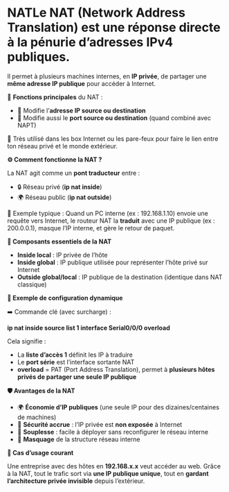 # NATLe **NAT (Network Address Translation)** est une réponse directe à la **pénurie d’adresses IPv4 publiques**.

Il permet à plusieurs machines internes, en **IP privée**, de partager une **même adresse IP publique** pour accéder à Internet.

🔧 **Fonctions principales** du NAT :

- 🔁 Modifie l’**adresse IP source ou destination**
- 🎯 Modifie aussi le **port source ou destination** (quand combiné avec NAPT)

🧪 Très utilisé dans les box Internet ou les pare-feux pour faire le lien entre ton réseau privé et le monde extérieur.



**⚙️ Comment fonctionne la NAT ?**

La NAT agit comme un **pont traducteur** entre :

- 🔒 Réseau privé (**ip nat inside**)
- 🌍 Réseau public (**ip nat outside**)

🎯 Exemple typique : Quand un PC interne (ex : 192.168.1.10) envoie une requête vers Internet, le routeur NAT la **traduit** avec une IP publique (ex : 200.0.0.1), masque l’IP interne, et gère le retour de paquet.



**🧠 Composants essentiels de la NAT**

- **Inside local** : IP privée de l’hôte
- **Inside global** : IP publique utilisée pour représenter l’hôte privé sur Internet
- **Outside global/local** : IP publique de la destination (identique dans NAT classique)



**🧪 Exemple de configuration dynamique**

➡️ Commande clé (avec surcharge) :

**ip nat inside source list 1 interface Serial0/0/0 overload**

Cela signifie :

- La **liste d’accès 1** définit les IP à traduire
- Le **port série** est l’interface sortante NAT
- **overload** = PAT (Port Address Translation), permet à **plusieurs hôtes privés de partager une seule IP publique**



**🛡️ Avantages de la NAT**

- 🌍 **Économie d’IP publiques** (une seule IP pour des dizaines/centaines de machines)
- 🔐 **Sécurité accrue** : l’IP privée est **non exposée** à Internet
- 🔧 **Souplesse** : facile à déployer sans reconfigurer le réseau interne
- 🧱 **Masquage** de la structure réseau interne



**🏢 Cas d’usage courant**

Une entreprise avec des hôtes en **192.168.x.x** veut accéder au web. Grâce à la NAT, tout le trafic sort via **une IP publique unique**, tout en **gardant l’architecture privée invisible** depuis l’extérieur.
